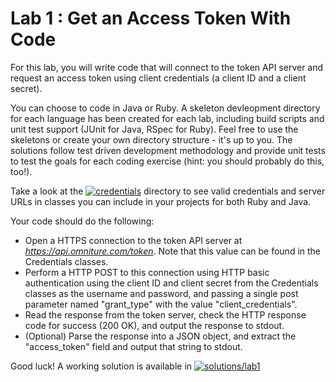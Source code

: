 Lab 1 : Get an Access Token With Code
=================

For this lab, you will write code that will connect to the token API server and request an access token using client credentials (a client ID and a client secret). 

You can choose to code in Java or Ruby. A skeleton devleopment directory for each language has been created for each lab, including build scripts and unit test support (JUnit for Java, RSpec for Ruby). Feel free to use the skeletons or create your own directory structure - it's up to you. The solutions follow test driven development methodology and provide unit tests to test the goals for each coding exercise (hint: you should probably do this, too!).

Take a look at the [![credentials](../credentials)](../credentials) directory to see valid credentials and server URLs in classes you can include in your projects for both Ruby and Java.

Your code should do the following:

* Open a HTTPS connection to the token API server at *https://api.omniture.com/token*. Note that this value can be found in the Credentials classes.
* Perform a HTTP POST to this connection using HTTP basic authentication using the client ID and client secret from the Credentials classes as the username and password, and passing a single post parameter named "grant_type" with the value "client_credentials".
* Read the response from the token server, check the HTTP response code for success (200 OK), and output the response to stdout.
* (Optional) Parse the response into a JSON object, and extract the "access_token" field and output that string to stdout.

Good luck! A working solution is available in [![solutions/lab1](../solutions/lab1)](../solutions/lab1)
